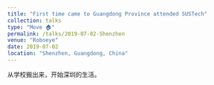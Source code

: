 ```yaml
---
title: "First time came to Guangdong Province attended SUSTech"
collection: talks
type: "Move 🏠"
permalink: /talks/2019-07-02-Shenzhen
venue: "Roboeye"
date: 2019-07-02
location: "Shenzhen, Guangdong, China"
---
```


从学校搬出来，开始深圳的生活。

